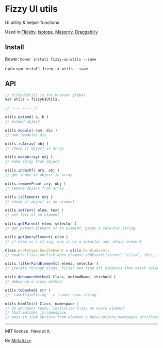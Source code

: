 # Fizzy UI utils

UI utility & helper functions

Used in [Flickity](http://flickity.metafizzy.co), [Isotope](http://isotope.metafizzy.co), [Masonry](http://masonry.desandro.com), [Draggabilly](http://draggabilly.desandro.com)

## Install

Bower: `bower install fizzy-ui-utils --save`

npm: `npm install fizzy-ui-utils --save`

## API

``` js
// fizzyUIUtils is the browser global
var utils = fizzyUIUtils;

// ---- ---- //

utils.extend( a, b )
// extend object

utils.modulo( num, div )
// num [modulo] div

utils.isArray( obj )
// check if object is Array

utils.makeArray( obj )
// make array from object

utils.indexOf( ary, obj )
// get index of object in array

utils.removeFrom( ary, obj )
// remove object from array

utils.isElement( obj )
// check if object is an element

utils.setText( elem, text )
// set text of an element

utils.getParent( elem, selector )
// get parent element of an element, given a selector string

utils.getQueryElement( elem )
// if elem is a string, use it as a selector and return element

Class.prototype.handleEvent = utils.handleEvent;
// enable Class.onclick when element.addEventListener( 'click', this, false )

utils.filterFindElements( elems, selector )
// iterate through elems, filter and find all elements that match selector

utils.debounceMethod( Class, methodName, threhold )
// debounce a class method

utils.toDashed( str )
// 'camelCaseString' -> 'camel-case-string'

utils.htmlInit( Class, namespace )
// on document ready, initialize Class on every element
// that matches js-namespace
// pass in JSON options from element's data-options-namespace attribute
```

---

MIT license. Have at it.

By [Metafizzy](http://metafizzy.co)
